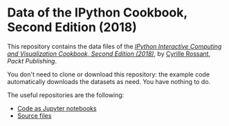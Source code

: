 # Data of the IPython Cookbook, Second Edition (2018)

This repository contains the data files of the [*IPython Interactive Computing and Visualization Cookbook, Second Edition (2018)*](https://www.packtpub.com/big-data-and-business-intelligence/ipython-interactive-computing-and-visualization-cookbook-second-e), by [Cyrille Rossant](http://cyrille.rossant.net), *Packt Publishing*.

You don't need to clone or download this repository: the example code automatically downloads the datasets as need. You have nothing to do.

The useful repositories are the following:

* [Code as Jupyter notebooks](https://github.com/ipython-books/cookbook-2nd-code)
* [Source files](https://github.com/ipython-books/cookbook-2nd)

